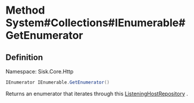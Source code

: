 # Method System#Collections#IEnumerable#GetEnumerator

## Definition
Namespace: Sisk.Core.Http

```csharp
IEnumerator IEnumerable.GetEnumerator()
```

Returns an enumerator that iterates through this [ListeningHostRepository](/spec/Sisk/Core/Http/ListeningHostRepository) .

